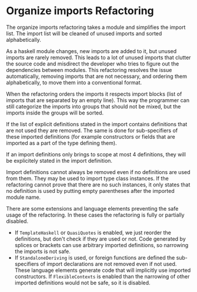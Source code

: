 # Organize imports Refactoring

The organize imports refactoring takes a module and simplifies the import list. The import list will be cleaned of unused imports and sorted alphabetically.

As a haskell module changes, new imports are added to it, but unused imports are rarely removed. This leads to a lot of unused imports that clutter the source code and misdirect the developer who tries to figure out the dependencies between modules. This refactoring resolves the issue automatically, removing imports that are not necessary, and ordering them alphabetically, to move them into a conventional format.

When the refactoring orders the imports it respects import blocks (list of imports that are separated by an empty line). This way the programmer can still categorize the imports into groups that should not be mixed, but the imports inside the groups will be sorted.

If the list of explicit definitions stated in the import contains definitions that are not used they are removed. The same is done for sub-specifiers of these imported definitions (for example constructors or fields that are imported as a part of the type defining them).

If an import definitions only brings to scope at most 4 definitions, they will be explicitely stated in the import definition.

Import definitions cannot always be removed even if no definitions are used from them. They may be used to import type class instances. If the refactoring cannot prove that there are no such instances, it only states that no definition is used by putting empty parentheses after the imported module name.

There are some extensions and language elements preventing the safe usage of the refactoring. In these cases the refactoring is fully or partially disabled.
  - If `TemplateHaskell` or `QuasiQuotes` is enabled, we just reorder the definitions, but don't check if they are used or not. Code generated by splices or brackets can use arbitrary imported definitions, so narrowing the imports is not safe.
  - If `StandaloneDeriving` is used, or foreign functions are defined the sub-specifiers of import declarations are not removed even if not used. These language elements generate code that will implicitly use imported constructors. If `FlexibleContexts` is enabled than the narrowing of other imported definitions would not be safe, so it is disabled.
